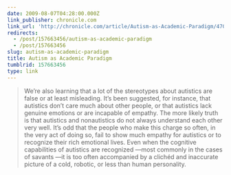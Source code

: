 ```yaml
---
date: 2009-08-07T04:28:00.000Z
link_publisher: chronicle.com
link_url: 'http://chronicle.com/article/Autism-as-Academic-Paradigm/47033/'
redirects:
  - /post/157663456/autism-as-academic-paradigm
  - /post/157663456
slug: autism-as-academic-paradigm
title: Autism as Academic Paradigm
tumblrid: 157663456
type: link
---
```

<blockquote><p>We&rsquo;re also learning that a lot of the stereotypes about autistics are false or at least misleading. It&rsquo;s been suggested, for instance, that autistics don&rsquo;t care much about other people, or that autistics lack genuine emotions or are incapable of empathy. The more likely truth is that autistics and nonautistics do not always understand each other very well. It&rsquo;s odd that the people who make this charge so often, in the very act of doing so, fail to show much empathy for autistics or to recognize their rich emotional lives. Even when the cognitive capabilities of autistics are recognized —most commonly in the cases of savants —it is too often accompanied by a clichéd and inaccurate picture of a cold, robotic, or less than human personality.</p></blockquote>
